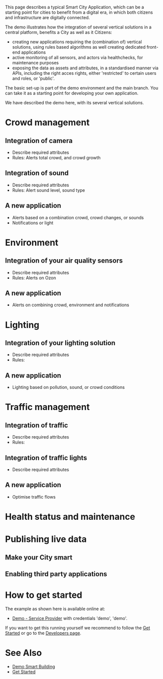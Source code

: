 This page describes a typical Smart City Application, which can be a starting point for cities to benefit from a digital era, in which both citizens and infrastructure are digitally connected. 

The demo illustrates how the integration of several vertical solutions in a central platform, benefits a City as well as it Citizens:
* creating new applications requiring the (combination of) vertical solutions, using rules based algorithms as well creating dedicated front-end applications
* active monitoring of all sensors, and actors via healthchecks, for maintenance purposes
* exposing the data as assets and attributes, in a standardised manner via APIs, including the right acces rights, either 'restricted' to certain users and roles, or 'public'.

The basic set-up is part of the demo environment and the main branch. You can take it as a starting point for developing your own application.

We have described the demo here, with its several vertical solutions. 

# Crowd management

## Integration of camera

* Describe required attributes
* Rules: Alerts total crowd, and crowd growth

## Integration of sound

* Describe required attributes
* Rules: Alert sound level, sound type

## A new application

* Alerts based on a combination crowd, crowd changes, or sounds
* Notifications or light

# Environment

## Integration of your air quality sensors

* Describe required attributes
* Rules: Alerts on Ozon

## A new application

* Alerts on combining crowd, environment and notifications

# Lighting

## Integration of your lighting solution

* Describe required attributes
* Rules:

## A new application

* Lighting based on pollution, sound, or crowd conditions

# Traffic management

## Integration of traffic

* Describe required attributes
* Rules:

## Integration of traffic lights

* Describe required attributes

## A new application

* Optimise traffic flows

# Health status and maintenance

# Publishing live data

## Make your City smart

## Enabling third party applications 

# How to get started

The example as shown here is available online at:
- [Demo - Service Provider](https://demo.openremote.io) with credentials 'demo', 'demo'.

If you want to get this running yourself we recommend to follow the [Get Started](https://openremote.io/get-started-manager/) or go to the [Developers page](https://openremote.io/developers/).

# See Also
- [Demo Smart Building](Demo-Smart-Building)
- [Get Started](https://openremote.io/get-started-manager/)